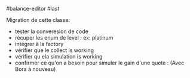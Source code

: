 #balance-editor 
#last 

Migration de cette classe:
- tester la converesion de code
- récuper les enum de level : ex: platinum
- intégrer à la factory
- vérifier que le collect is working 
- vérifier qu ela simulation is working
- confirmer ce qu'on a besoin pour simuler le gain d'une quete : (Avec Bora à nouveau)